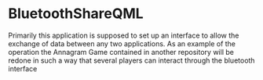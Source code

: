 # BluetoothShareQML

Primarily this application is supposed to set up an interface to allow the exchange of data between any two applications. As an example of the operation the Annagram Game contained in another repository will be redone in such a way that several players can interact through the bluetooth interface
